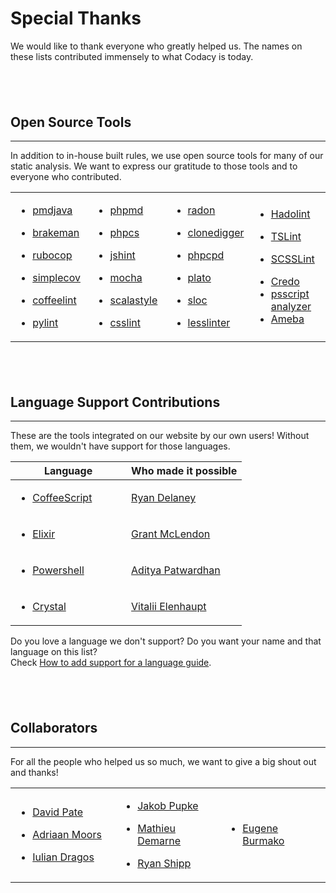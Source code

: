 # Special Thanks

We would like to thank everyone who greatly helped us. The names on
these lists contributed immensely to what Codacy is today.

##  

## Open Source Tools

------------------------------------------------------------------------

In addition to in-house built rules, we use open source tools for many
of our static analysis. We want to express our gratitude to those tools
and to everyone who contributed.

<table>
<colgroup>
<col style="width: 25%" />
<col style="width: 25%" />
<col style="width: 25%" />
<col style="width: 25%" />
</colgroup>
<tbody>
<tr class="odd">
<td><div class="ng-isolate-scope">
<ul>
<li><a href="https://github.com/adangel/pmd">pmdjava</a></li>
</ul>
<ul>
<li><a href="https://github.com/presidentbeef/brakeman">brakeman</a></li>
</ul>
<ul>
<li><a href="https://github.com/bbatsov/rubocop">rubocop</a></li>
</ul>
<ul>
<li><a href="https://github.com/colszowka/simplecov">simplecov</a></li>
</ul>
<ul>
<li><a href="https://github.com/clutchski/coffeelint">coffeelint</a></li>
</ul>
<ul>
<li><a href="https://bitbucket.org/logilab/pylint">pylint</a></li>
</ul>
</div></td>
<td><div class="ng-isolate-scope">
<ul>
<li><a href="https://github.com/phpmd/phpmd">phpmd</a></li>
</ul>
<ul>
<li><a href="https://github.com/squizlabs/PHP_CodeSniffer">phpcs</a></li>
</ul>
<ul>
<li><a href="https://github.com/jshint/jshint">jshint</a></li>
</ul>
<ul>
<li><a href="https://github.com/mochajs/mocha">mocha</a></li>
</ul>
<ul>
<li><a href="https://github.com/scalastyle/scalastyle">scalastyle</a></li>
</ul>
<ul>
<li><a href="https://github.com/CSSLint/csslint">csslint</a></li>
</ul>
</div></td>
<td><div class="ng-isolate-scope">
<ul>
<li><a href="https://github.com/rubik/radon">radon</a></li>
</ul>
<ul>
<li><a href="https://github.com/jlachowski/clonedigger">clonedigger</a></li>
</ul>
<ul>
<li><a href="https://github.com/sebastianbergmann/phpcpd">phpcpd</a></li>
</ul>
<ul>
<li><a href="https://github.com/es-analysis/plato">plato</a></li>
</ul>
<ul>
<li><a href="https://github.com/flosse/sloc">sloc</a></li>
</ul>
<ul>
<li><a href="https://github.com/rtfpessoa/lesslinter">lesslinter</a></li>
</ul>
</div></td>
<td><div class="ng-isolate-scope">
<div class="ng-isolate-scope">
<ul>
<li><a href="https://github.com/lukasmartinelli/hadolint">Hadolint</a></li>
</ul>
<ul>
<li><a href="https://palantir.github.io/tslint/">TSLint</a></li>
</ul>
</div>
</div>
<div class="ng-isolate-scope">
<div class="ng-isolate-scope">
<ul>
<li><a href="https://github.com/brigade/scss-lint">SCSSLint</a></li>
</ul>
</div>
</div>
<div class="ng-isolate-scope">
<ul>
<li><a href="https://github.com/rrrene/credo">Credo</a></li>
<li><a href="https://github.com/PowerShell/PSScriptAnalyzer">psscript analyzer</a></li>
<li><a href="https://github.com/veelenga/ameba">Ameba</a></li>
</ul>
</div></td>
</tr>
</tbody>
</table>

##  

## Language Support Contributions

------------------------------------------------------------------------

These are the tools integrated on our website by our own users! Without
them, we wouldn't have support for those languages.

<table>
<colgroup>
<col style="width: 50%" />
<col style="width: 50%" />
</colgroup>
<thead>
<tr class="header">
<th>Language</th>
<th>Who made it possible</th>
</tr>
</thead>
<tbody>
<tr class="odd">
<td><div class="ng-isolate-scope">
<ul>
<li><a href="http://coffeescript.org/">CoffeeScript</a></li>
</ul>
</div></td>
<td><div class="ng-isolate-scope">
<p><a href="http://rdel.io/#/home">Ryan Delaney</a></p>
</div></td>
</tr>
<tr class="even">
<td><ul>
<li><a href="https://elixir-lang.org/">Elixir</a></li>
</ul></td>
<td><div class="ng-isolate-scope">
<p><a href="https://github.com/gerbal">Grant McLendon</a></p>
</div></td>
</tr>
<tr class="odd">
<td><ul>
<li><a href="https://docs.microsoft.com/en-us/powershell/">Powershell</a></li>
</ul></td>
<td><div class="ng-isolate-scope">
<p><a href="https://github.com/adityapatwardhan">Aditya Patwardhan</a></p>
</div></td>
</tr>
<tr class="even">
<td><ul>
<li><a href="https://crystal-lang.org/">Crystal</a></li>
</ul></td>
<td><div class="ng-isolate-scope">
<p><a href="https://github.com/veelenga">Vitalii Elenhaupt</a> </p>
</div></td>
</tr>
</tbody>
</table>

Do you love a language we don't support? Do you want your name and that
language on this list?  
Check
<a href="https://support.codacy.com/hc/en-us/articles/207994725-Tool-Developer-Guide" class="doc-link">How to add support for a language guide</a>.

##  

## Collaborators

------------------------------------------------------------------------

For all the people who helped us so much, we want to give a big shout
out and thanks!

<table>
<colgroup>
<col style="width: 33%" />
<col style="width: 33%" />
<col style="width: 33%" />
</colgroup>
<tbody>
<tr class="odd">
<td><div class="ng-isolate-scope">
<ul>
<li><a href="https://github.com/DavidTPate">David Pate</a></li>
</ul>
<ul>
<li><a href="https://github.com/adriaanm">Adriaan Moors</a></li>
</ul>
<ul>
<li><a href="https://github.com/dragos">Iulian Dragos</a></li>
</ul>
</div></td>
<td><div class="ng-isolate-scope">
<ul>
<li><a href="https://github.com/haffla">Jakob Pupke</a></li>
</ul>
<ul>
<li><a href="https://github.com/mdemarne">Mathieu Demarne</a></li>
</ul>
<ul>
<li><a href="https://github.com/rshipp">Ryan Shipp</a></li>
</ul>
</div></td>
<td><div class="ng-isolate-scope">
<ul>
<li><a href="https://github.com/xeno-by">Eugene Burmako</a></li>
</ul>
</div></td>
</tr>
</tbody>
</table>

 

 

 
